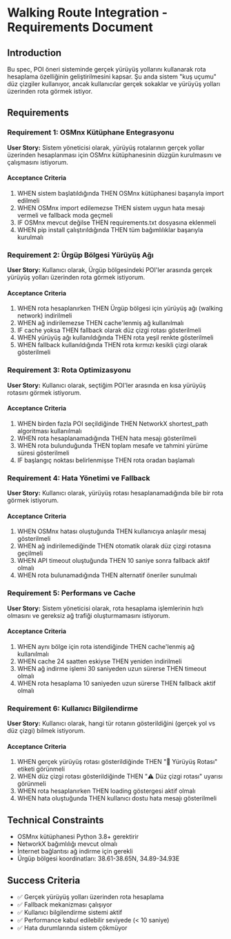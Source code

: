 # Walking Route Integration - Requirements Document

## Introduction

Bu spec, POI öneri sisteminde gerçek yürüyüş yollarını kullanarak rota hesaplama özelliğinin geliştirilmesini kapsar. Şu anda sistem "kuş uçumu" düz çizgiler kullanıyor, ancak kullanıcılar gerçek sokaklar ve yürüyüş yolları üzerinden rota görmek istiyor.

## Requirements

### Requirement 1: OSMnx Kütüphane Entegrasyonu

**User Story:** Sistem yöneticisi olarak, yürüyüş rotalarının gerçek yollar üzerinden hesaplanması için OSMnx kütüphanesinin düzgün kurulmasını ve çalışmasını istiyorum.

#### Acceptance Criteria

1. WHEN sistem başlatıldığında THEN OSMnx kütüphanesi başarıyla import edilmeli
2. WHEN OSMnx import edilemezse THEN sistem uygun hata mesajı vermeli ve fallback moda geçmeli
3. IF OSMnx mevcut değilse THEN requirements.txt dosyasına eklenmeli
4. WHEN pip install çalıştırıldığında THEN tüm bağımlılıklar başarıyla kurulmalı

### Requirement 2: Ürgüp Bölgesi Yürüyüş Ağı

**User Story:** Kullanıcı olarak, Ürgüp bölgesindeki POI'ler arasında gerçek yürüyüş yolları üzerinden rota görmek istiyorum.

#### Acceptance Criteria

1. WHEN rota hesaplanırken THEN Ürgüp bölgesi için yürüyüş ağı (walking network) indirilmeli
2. WHEN ağ indirilemezse THEN cache'lenmiş ağ kullanılmalı
3. IF cache yoksa THEN fallback olarak düz çizgi rotası gösterilmeli
4. WHEN yürüyüş ağı kullanıldığında THEN rota yeşil renkte gösterilmeli
5. WHEN fallback kullanıldığında THEN rota kırmızı kesikli çizgi olarak gösterilmeli

### Requirement 3: Rota Optimizasyonu

**User Story:** Kullanıcı olarak, seçtiğim POI'ler arasında en kısa yürüyüş rotasını görmek istiyorum.

#### Acceptance Criteria

1. WHEN birden fazla POI seçildiğinde THEN NetworkX shortest_path algoritması kullanılmalı
2. WHEN rota hesaplanamadığında THEN hata mesajı gösterilmeli
3. WHEN rota bulunduğunda THEN toplam mesafe ve tahmini yürüme süresi gösterilmeli
4. IF başlangıç noktası belirlenmişse THEN rota oradan başlamalı

### Requirement 4: Hata Yönetimi ve Fallback

**User Story:** Kullanıcı olarak, yürüyüş rotası hesaplanamadığında bile bir rota görmek istiyorum.

#### Acceptance Criteria

1. WHEN OSMnx hatası oluştuğunda THEN kullanıcıya anlaşılır mesaj gösterilmeli
2. WHEN ağ indirilemediğinde THEN otomatik olarak düz çizgi rotasına geçilmeli
3. WHEN API timeout oluştuğunda THEN 10 saniye sonra fallback aktif olmalı
4. WHEN rota bulunamadığında THEN alternatif öneriler sunulmalı

### Requirement 5: Performans ve Cache

**User Story:** Sistem yöneticisi olarak, rota hesaplama işlemlerinin hızlı olmasını ve gereksiz ağ trafiği oluşturmamasını istiyorum.

#### Acceptance Criteria

1. WHEN aynı bölge için rota istendiğinde THEN cache'lenmiş ağ kullanılmalı
2. WHEN cache 24 saatten eskiyse THEN yeniden indirilmeli
3. WHEN ağ indirme işlemi 30 saniyeden uzun sürerse THEN timeout olmalı
4. WHEN rota hesaplama 10 saniyeden uzun sürerse THEN fallback aktif olmalı

### Requirement 6: Kullanıcı Bilgilendirme

**User Story:** Kullanıcı olarak, hangi tür rotanın gösterildiğini (gerçek yol vs düz çizgi) bilmek istiyorum.

#### Acceptance Criteria

1. WHEN gerçek yürüyüş rotası gösterildiğinde THEN "🚶 Yürüyüş Rotası" etiketi görünmeli
2. WHEN düz çizgi rotası gösterildiğinde THEN "⚠️ Düz çizgi rotası" uyarısı görünmeli
3. WHEN rota hesaplanırken THEN loading göstergesi aktif olmalı
4. WHEN hata oluştuğunda THEN kullanıcı dostu hata mesajı gösterilmeli

## Technical Constraints

- OSMnx kütüphanesi Python 3.8+ gerektirir
- NetworkX bağımlılığı mevcut olmalı
- İnternet bağlantısı ağ indirme için gerekli
- Ürgüp bölgesi koordinatları: 38.61-38.65N, 34.89-34.93E

## Success Criteria

- ✅ Gerçek yürüyüş yolları üzerinden rota hesaplama
- ✅ Fallback mekanizması çalışıyor
- ✅ Kullanıcı bilgilendirme sistemi aktif
- ✅ Performance kabul edilebilir seviyede (< 10 saniye)
- ✅ Hata durumlarında sistem çökmüyor